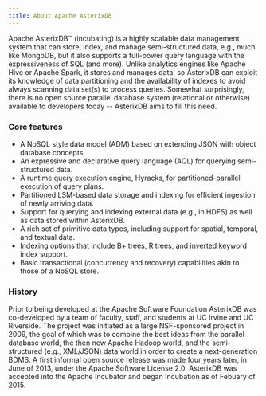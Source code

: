 ```yaml
---
title: About Apache AsterixDB
---
```


Apache AsterixDB&trade; (incubating) is a highly scalable data management system that can store, index, and manage
semi-structured data, e.g., much like MongoDB, but it also supports a full-power query language with the expressiveness
of SQL (and more).
Unlike analytics engines like Apache Hive or Apache Spark, it stores and manages data, so AsterixDB can exploit its
knowledge of data partitioning and the availability of indexes to avoid always scanning data set(s) to process queries.
Somewhat surprisingly, there is no open source parallel database system (relational or otherwise) available to
developers today -- AsterixDB aims to fill this need.

### Core features

* A NoSQL style data model (ADM) based on extending JSON with object
  database concepts.
* An expressive and declarative query language (AQL) for querying
  semi-structured data.
* A runtime query execution engine, Hyracks, for partitioned-parallel
  execution of query plans.
* Partitioned LSM-based data storage and indexing for efficient
  ingestion of newly arriving data.
* Support for querying and indexing external data (e.g., in HDFS) as
  well as data stored within AsterixDB.
* A rich set of primitive data types, including support for spatial,
  temporal, and textual data.
* Indexing options that include B+ trees, R trees, and inverted
  keyword index support.
* Basic transactional (concurrency and recovery) capabilities akin to
  those of a NoSQL store.

### History
Prior to being developed at the Apache Software Foundation AsterixDB was co-developed by a team of faculty, staff, and
students at UC Irvine and UC Riverside. The project was initiated as a large NSF-sponsored project in 2009, the goal of
which was to combine the best ideas from the parallel database world, the then new Apache Hadoop world, and the
semi-structured (e.g., XML/JSON) data world in order to create a next-generation BDMS. A first informal open source
release was made four years later, in June of 2013, under the Apache Software License 2.0. AsterixDB was accepted into
the Apache Incubator and began Incubation as of Febuary of 2015.

